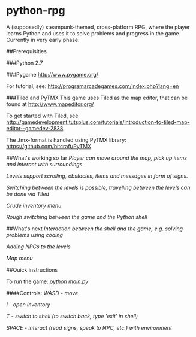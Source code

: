 python-rpg
==========

A (supposedly) steampunk-themed, cross-platform RPG, where the player learns Python and uses it to solve problems and  progress in the game. Currently in very early phase.

##Prerequisities

###Python 2.7

###Pygame
http://www.pygame.org/

For tutorial, see: http://programarcadegames.com/index.php?lang=en

###Tiled and PyTMX
This game uses Tiled as the map editor, that can be found at http://www.mapeditor.org/

To get started with Tiled, see http://gamedevelopment.tutsplus.com/tutorials/introduction-to-tiled-map-editor--gamedev-2838

The .tmx-format is handled using PyTMX library: https://github.com/bitcraft/PyTMX

##What's working so far
*Player can move around the map, pick up items and interact with surroundings*

*Levels support scrolling, obstacles, items and messages in form of signs.* 

*Switching between the levels is possible, travelling between the levels can be done via Tiled*

*Crude inventory menu*

*Rough switching between the game and the Python shell*

##What's next
*Interaction between the shell and the game, e.g. solving problems using coding*

*Adding NPCs to the levels*

*Map menu*

##Quick instructions

To run the game:
  *python main.py*

####Controls:
  *WASD - move*
  
  *I - open inventory*
  
  *T - switch to shell (to switch back, type 'exit' in shell)*
  
  *SPACE - interact (read signs, speak to NPC, etc.) with environment*
